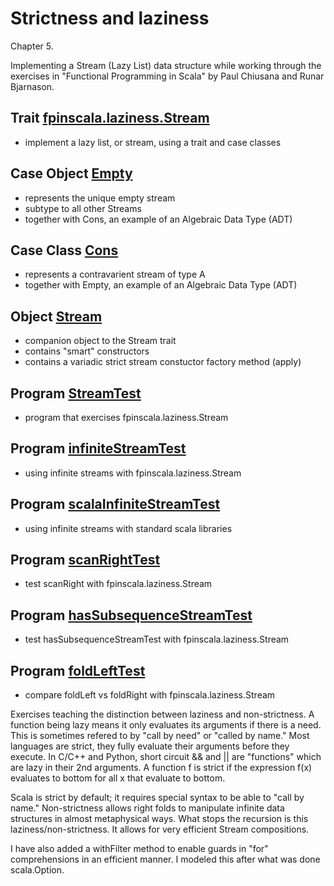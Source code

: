 # Strictness and laziness

Chapter 5.

Implementing a Stream (Lazy List) data structure while working
through the exercises in  "Functional Programming in Scala"
by Paul Chiusana and Runar Bjarnason.

## Trait [fpinscala.laziness.Stream](Stream.scala#L3-L307)

* implement a lazy list, or stream, using a trait and case classes

## Case Object [Empty](Stream.scala#L308)

* represents the unique empty stream
* subtype to all other Streams
* together with Cons, an example of an Algebraic Data Type (ADT)

## Case Class [Cons](Stream.scala#L309)

* represents a contravarient stream of type A
* together with Empty, an example of an Algebraic Data Type (ADT)

## Object [Stream](Stream.scala#L311-L415)

* companion object to the Stream trait
* contains "smart" constructors
* contains a variadic strict stream constuctor factory method (apply)

## Program [StreamTest](exerciseCode/StreamTest.scala)

* program that exercises fpinscala.laziness.Stream

## Program [infiniteStreamTest](exerciseCode/infiniteStreamTest.scala)

* using infinite streams with fpinscala.laziness.Stream

## Program [scalaInfiniteStreamTest](exerciseCode/scalaInfiniteStreamTest.scala)

* using infinite streams with standard scala libraries

## Program [scanRightTest](exerciseCode/scanRightTest.scala)

* test scanRight with fpinscala.laziness.Stream

## Program [hasSubsequenceStreamTest](exerciseCode/hasSubsequenceStreamTest.scala)

* test hasSubsequenceStreamTest with fpinscala.laziness.Stream

## Program [foldLeftTest](exerciseCode/foldLeftTest.scala)

* compare foldLeft vs foldRight with fpinscala.laziness.Stream

Exercises teaching the distinction between laziness and
non-strictness.  A function being lazy means it only evaluates
its arguments if there is a need.  This is sometimes refered to
by "call by need" or "called by name."  Most languages are strict,
they fully evaluate their arguments before they execute.  In C/C++
and Python, short circuit && and || are "functions" which are lazy
in their 2nd arguments.  A function f is strict if the expression
f(x) evaluates to bottom for all x that evaluate to bottom.

Scala is strict by default; it requires special syntax to be able
to "call by name."  Non-strictness allows right folds to manipulate
infinite data structures in almost metaphysical ways.  What stops
the recursion is this laziness/non-strictness.  It allows for very
efficient Stream compositions.

I have also added a withFilter method to enable guards in "for"
comprehensions in an efficient manner.  I modeled this after what
was done scala.Option.
